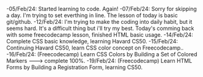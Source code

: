 -05/Feb/24: Started learning to code. Again!
-07/Feb/24: Sorry for skipping a day. I'm trying to set everthing in line. The lesson of today is basic git/github.
-12/Feb/24: I'm trying to make the coding into daily habit, but it seems hard. It's a difficult thing but i'll try my best. Today's comming back with some freecodecamp lesson, finished HTML basic usage.
-14/Feb/24: Complete CSS basic knowledge, learning Havard CS50.
-15/Feb/24: Continuing Havard CS50, learn CSS color concept on Freecodecamp..
-16/Feb/24: (Freecodecamp) Learn CSS Colors by Building a Set of Colored Markers ---> complete 100%.
-19/Feb/24: (Freecodecamp) Learn HTML Forms by Building a Registration Form, learning CS50.